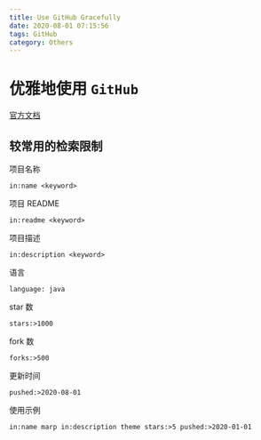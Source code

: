 ```yaml
---
title: Use GitHub Gracefully
date: 2020-08-01 07:15:56
tags: GitHub
category: Others
---
```


# 优雅地使用 `GitHub`

[官方文档](https://docs.github.com/cn/github/searching-for-information-on-github/understanding-the-search-syntax)

## 较常用的检索限制

项目名称

```
in:name <keyword>
```

项目 README

```
in:readme <keyword>
```

项目描述

```
in:description <keyword>
```

语言

```
language: java
```

star 数

```
stars:>1000
```

fork 数

```
forks:>500
```

更新时间

```
pushed:>2020-08-01
```

使用示例

```
in:name marp in:description theme stars:>5 pushed:>2020-01-01
```

<!-- https://www.youtube.com/watch?v=Uj6WWAqg0NY -->

